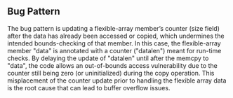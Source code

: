 ## Bug Pattern

The bug pattern is updating a flexible-array member’s counter (size field) after the data has already been accessed or copied, which undermines the intended bounds-checking of that member. In this case, the flexible-array member "data" is annotated with a counter ("datalen") meant for run-time checks. By delaying the update of "datalen" until after the memcpy to "data", the code allows an out-of-bounds access vulnerability due to the counter still being zero (or uninitialized) during the copy operation. This misplacement of the counter update prior to handling the flexible array data is the root cause that can lead to buffer overflow issues.
